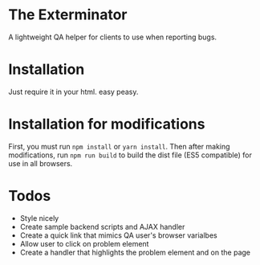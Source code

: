# The Exterminator
A lightweight QA helper for clients to use when reporting bugs.

# Installation
Just require it in your html. easy peasy.

# Installation for modifications
First, you must run `npm install` or `yarn install`. Then after making modifications, run `npm run build` to build the dist file (ES5 compatible) for use in all browsers.

# Todos
- Style nicely
- Create sample backend scripts and AJAX handler
- Create a quick link that mimics QA user's browser varialbes  
- Allow user to click on problem element
- Create a handler that highlights the problem element and on the page
